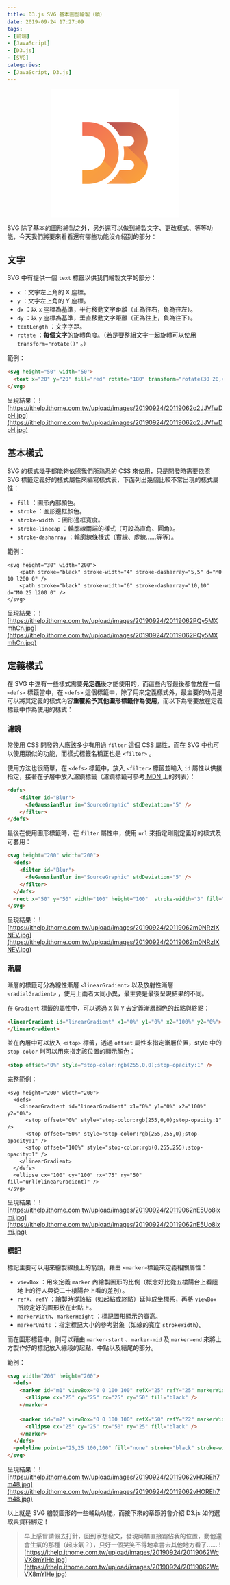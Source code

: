 ```yaml
---
title: D3.js SVG 基本圖型繪製（續）
date: 2019-09-24 17:27:09
tags:
- [前端]
- [JavaScript]
- [D3.js]
- [SVG]
categories: 
- [JavaScript, D3.js]
---
```


<div style="display:flex;justify-content:center;">
  <img style="object-fit:cover;" src='/images/d3js/d3.png' width='300px' height='300px' />
</div>

SVG 除了基本的圖形繪製之外，另外還可以做到繪製文字、更改樣式、等等功能，今天我們將要來看看還有哪些功能沒介紹到的部分：

## 文字
SVG 中有提供一個 `text` 標籤以供我們繪製文字的部分：

- `x` ：文字左上角的 X 座標。
- `y` ：文字左上角的 Y 座標。
- `dx` ：以 `x` 座標為基準，平行移動文字距離（正為往右，負為往左）。
- `dy` ：以 `y` 座標為基準，垂直移動文字距離（正為往上，負為往下）。
- `textLength` ：文字字距。
- `rotate` ：**每個文字**的旋轉角度。（若是要整組文字一起旋轉可以使用 `transform="rotate()"` 。）

<!--more-->

範例：
```html
<svg height="50" width="50">
  <text x="20" y="20" fill="red" rotate="180" transform="rotate(30 20,40)">SVG</text>
</svg>
```
呈現結果：
![https://ithelp.ithome.com.tw/upload/images/20190924/20119062o2JJVfwDpH.jpg](https://ithelp.ithome.com.tw/upload/images/20190924/20119062o2JJVfwDpH.jpg)

## 基本樣式
SVG 的樣式幾乎都能夠依照我們所熟悉的 CSS 來使用，只是開發時需要依照 SVG 標籤定義好的樣式屬性來編寫樣式表，下面列出幾個比較不常出現的樣式屬性：

- `fill` ：圖形內部顏色。
- `stroke` ：圖形邊框顏色。
- `stroke-width` ：圖形邊框寬度。
- `stroke-linecap` ：輪廓線兩端的樣式（可設為直角、圓角）。
- `stroke-dasharray` ：輪廓線條樣式（實線、虛線……等等）。

範例：
```
<svg height="30" width="200">
    <path stroke="black" stroke-width="4" stroke-dasharray="5,5" d="M0 10 l200 0" />
    <path stroke="black" stroke-width="6" stroke-dasharray="10,10" d="M0 25 l200 0" />
</svg>
```
呈現結果：
![https://ithelp.ithome.com.tw/upload/images/20190924/20119062PQy5MXmhCn.jpg](https://ithelp.ithome.com.tw/upload/images/20190924/20119062PQy5MXmhCn.jpg)

## 定義樣式
在 SVG 中還有一些樣式需要**先定義**後才能使用的，而這些內容最後都會放在一個 `<defs>` 標籤當中，在 `<defs>` 這個標籤中，除了用來定義樣式外，最主要的功用是可以將其定義的樣式內容**重覆給予其他圖形標籤作為使用**，而以下為需要放在定義標籤中作為使用的樣式：

### 濾鏡
常使用 CSS 開發的人應該多少有用過 `filter` 這個 CSS 屬性，而在 SVG 中也可以使用類似的功能，而樣式標籤名稱正也是 `<filter>` 。

使用方法也很簡單，在 `<defs>` 標籤中，放入 `<filter>` 標籤並輸入 `id` 屬性以供接指定，接著在子層中放入濾鏡標籤（濾鏡標籤可參考[ MDN ](https://developer.mozilla.org/en-US/docs/Web/SVG/Element/filter#See_also)上的列表）：

```html
<defs>
    <filter id="Blur">
      <feGaussianBlur in="SourceGraphic" stdDeviation="5" />
    </filter>
</defs>
```

最後在使用圖形標籤時，在 `filter` 屬性中，使用 `url` 來指定剛剛定義好的樣式及可套用：

```html
<svg height="200" width="200">
  <defs>
    <filter id="Blur">
      <feGaussianBlur in="SourceGraphic" stdDeviation="5" />
    </filter>
  </defs>
  <rect x="50" y="50" width="100" height="100"  stroke-width="3" fill="blue" filter="url(#Blur)" />
</svg>
```
呈現結果：
![https://ithelp.ithome.com.tw/upload/images/20190924/20119062m0NRzIXNEV.jpg](https://ithelp.ithome.com.tw/upload/images/20190924/20119062m0NRzIXNEV.jpg)

### 漸層
漸層的標籤可分為線性漸層 `<linearGradient>` 以及放射性漸層 `<radialGradient>` ，使用上兩者大同小異，最主要是最後呈現結果的不同。

在 `Gradient` 標籤的屬性中，可以透過 `X` 與 `Y` 去定義漸層顏色的起點與終點：
```html
<linearGradient id="linearGradient" x1="0%" y1="0%" x2="100%" y2="0%">
</linearGradient>
```

並在內層中可以放入 `<stop>` 標籤，透過 `offset` 屬性來指定漸層位置，style 中的 `stop-color` 則可以用來指定該位置的顯示顏色：
```html
<stop offset="0%" style="stop-color:rgb(255,0,0);stop-opacity:1" />
```

完整範例：
```
<svg height="200" width="200">
  <defs>
    <linearGradient id="linearGradient" x1="0%" y1="0%" x2="100%" y2="0%">
      <stop offset="0%" style="stop-color:rgb(255,0,0);stop-opacity:1" />
      <stop offset="50%" style="stop-color:rgb(255,255,0);stop-opacity:1" />
      <stop offset="100%" style="stop-color:rgb(0,255,255);stop-opacity:1" />
    </linearGradient>
  </defs>
  <ellipse cx="100" cy="100" rx="75" ry="50" fill="url(#linearGradient)" />
</svg>
```
呈現結果：
![https://ithelp.ithome.com.tw/upload/images/20190924/20119062nE5Uo8ixmi.jpg](https://ithelp.ithome.com.tw/upload/images/20190924/20119062nE5Uo8ixmi.jpg)

### 標記
標記主要可以用來繪製線段上的箭頭，藉由 `<marker>`標籤來定義相關屬性：
- `viewBox` ：用來定義 `marker` 內繪製圖形的比例（概念好比從五樓陽台上看陸地上的行人與從二十樓陽台上看的差別）。
- `refX`、`refY` ：繪製時從該點（如起點或終點）延伸成坐標系，再將 `viewBox` 所設定好的圖形放在此點上。
- `markerWidth`、`markerHeight` ：標記圖形顯示的寬高。
- `markerUnits` ：指定標記大小的參考對象（如線的寬度 `strokeWidth`）。

而在圖形標籤中，則可以藉由 `marker-start` 、`marker-mid` 及 `marker-end` 來將上方製作好的標記放入線段的起點、中點以及結尾的部分。

範例：
```html
<svg width="200" height="200">
  <defs>
    <marker id="m1" viewBox="0 0 100 100" refX="25" refY="25" markerWidth="20" markerHeight="50" orient="auto" >
      <ellipse cx="25" cy="25" rx="25" ry="50" fill="black" />
    </marker>

    <marker id="m2" viewBox="0 0 100 100" refX="50" refY="22" markerWidth="50" markerHeight="20" orient="auto" >
      <ellipse cx="25" cy="25" rx="50" ry="25" fill="black" />
    </marker>
  </defs>
  <polyline points="25,25 100,100" fill="none" stroke="black" stroke-width="1" marker-end="url(#m1)" marker-start="url(#m2)"></polyline>
</svg>
```
呈現結果：
![https://ithelp.ithome.com.tw/upload/images/20190924/20119062vHOREh7m48.jpg](https://ithelp.ithome.com.tw/upload/images/20190924/20119062vHOREh7m48.jpg)

以上就是 SVG 繪製圖形的一些輔助功能，而接下來的章節將會介紹 D3.js 如何選取與資料綁定！

> 早上感冒請假去打針，回到家想發文，發現阿橘直接霸佔我的位置，動他還會生氣的那種（起床氣？），只好一個哭笑不得地拿書去其他地方看了……
> ![https://ithelp.ithome.com.tw/upload/images/20190924/20119062WcVX8mYlHe.jpg](https://ithelp.ithome.com.tw/upload/images/20190924/20119062WcVX8mYlHe.jpg)